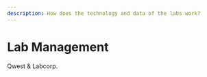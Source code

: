 ```yaml
---
description: How does the technology and data of the labs work?
---
```


# Lab Management

Qwest & Labcorp.

